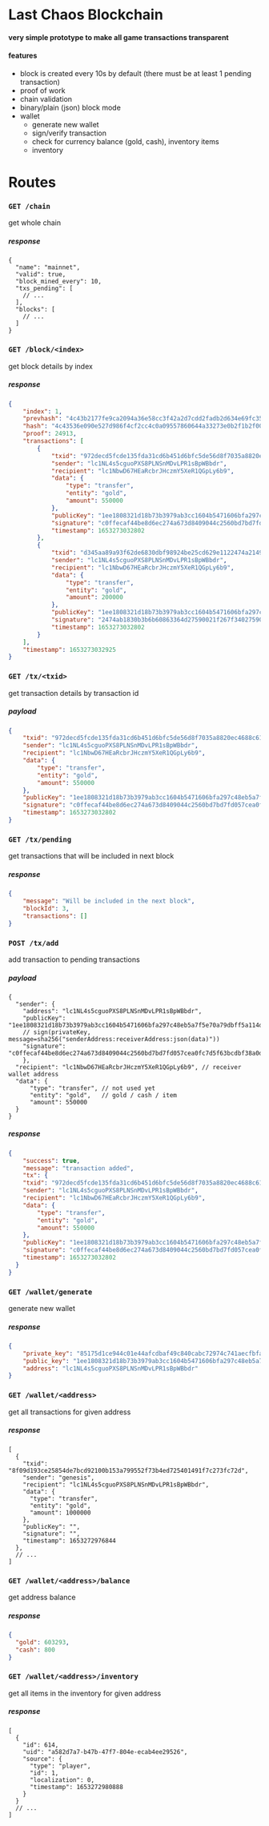 # Last Chaos Blockchain
#### very simple prototype to make all game transactions transparent
#### features
- block is created every 10s by default (there must be at least 1 pending transaction)
- proof of work
- chain validation
- binary/plain (json) block mode
- wallet
  - generate new wallet
  - sign/verify transaction
  - check for currency balance (gold, cash), inventory items
  - inventory

# Routes
### `GET /chain`
get whole chain

##### response
```jsonc
{
  "name": "mainnet",
  "valid": true,
  "block_mined_every": 10,
  "txs_pending": [
    // ...   
  ],
  "blocks": [
    // ...
  ]
}
```

### `GET /block/<index>`
get block details by index

##### response
```json
{
    "index": 1,
    "prevhash": "4c43b2177fe9ca2094a36e58cc3f42a2d7cdd2fadb2d634e69fc35f5c92b6cc0",
    "hash": "4c43536e090e527d986f4cf2cc4c0a09557860644a33273e0b2f1b2f00e59813",
    "proof": 24913,
    "transactions": [
        {
            "txid": "972decd5fcde135fda31cd6b451d6bfc5de56d8f7035a8820ec4688c6111797a",
            "sender": "lc1NL4s5cguoPXS8PLNSnMDvLPR1sBpWBbdr",
            "recipient": "lc1NbwD67HEaRcbrJHczmY5XeR1QGpLy6b9",
            "data": {
                "type": "transfer",
                "entity": "gold",
                "amount": 550000
            },
            "publicKey": "1ee1808321d18b73b3979ab3cc1604b5471606bfa297c48eb5a7f5e70a79dbff5a114dbaccf7616fb4b1aa724ac5ba1613b249af0a31e8240e1736b14cc5628d",
            "signature": "c0ffecaf44be8d6ec274a673d8409044c2560bd7bd7fd057cea0fc7d5f63bcdbf38a0d682760c170a5e7d13674e966b3c0e8bc6cd07f01aba1f340592494a5e8",
            "timestamp": 1653273032802
        },
        {
            "txid": "d345aa89a93f62de6830dbf98924be25cd629e1122474a21497054565e24fa54",
            "sender": "lc1NL4s5cguoPXS8PLNSnMDvLPR1sBpWBbdr",
            "recipient": "lc1NbwD67HEaRcbrJHczmY5XeR1QGpLy6b9",
            "data": {
                "type": "transfer",
                "entity": "gold",
                "amount": 200000
            },
            "publicKey": "1ee1808321d18b73b3979ab3cc1604b5471606bfa297c48eb5a7f5e70a79dbff5a114dbaccf7616fb4b1aa724ac5ba1613b249af0a31e8240e1736b14cc5628d",
            "signature": "2474ab1830b3b6b60863364d27590021f267f340275900bcbc040fb6d2d6d5ac3013d718018287c2ec94199fd6af6931dc0772cd146f4482d86a39b1eb975baa",
            "timestamp": 1653273032802
        }
    ],
    "timestamp": 1653273032925
}
```

### `GET /tx/<txid>`
get transaction details by transaction id

##### payload
```json
{
    "txid": "972decd5fcde135fda31cd6b451d6bfc5de56d8f7035a8820ec4688c6111797a",
    "sender": "lc1NL4s5cguoPXS8PLNSnMDvLPR1sBpWBbdr",
    "recipient": "lc1NbwD67HEaRcbrJHczmY5XeR1QGpLy6b9",
    "data": {
        "type": "transfer",
        "entity": "gold",
        "amount": 550000
    },
    "publicKey": "1ee1808321d18b73b3979ab3cc1604b5471606bfa297c48eb5a7f5e70a79dbff5a114dbaccf7616fb4b1aa724ac5ba1613b249af0a31e8240e1736b14cc5628d",
    "signature": "c0ffecaf44be8d6ec274a673d8409044c2560bd7bd7fd057cea0fc7d5f63bcdbf38a0d682760c170a5e7d13674e966b3c0e8bc6cd07f01aba1f340592494a5e8",
    "timestamp": 1653273032802
}
```

### `GET /tx/pending`
get transactions that will be included in next block

##### response
```json
{
	"message": "Will be included in the next block",
	"blockId": 3,
	"transactions": []
}
```

### `POST /tx/add`
add transaction to pending transactions

##### payload
```jsonc
{
  "sender": {
    "address": "lc1NL4s5cguoPXS8PLNSnMDvLPR1sBpWBbdr",
    "publicKey": "1ee1808321d18b73b3979ab3cc1604b5471606bfa297c48eb5a7f5e70a79dbff5a114dbaccf7616fb4b1aa724ac5ba1613b249af0a31e8240e1736b14cc5628d", 
    // sign(privateKey, message=sha256("senderAddress:receiverAddress:json(data)"))
    "signature": "c0ffecaf44be8d6ec274a673d8409044c2560bd7bd7fd057cea0fc7d5f63bcdbf38a0d682760c170a5e7d13674e966b3c0e8bc6cd07f01aba1f340592494a5e8"
	},
  "recipient": "lc1NbwD67HEaRcbrJHczmY5XeR1QGpLy6b9", // receiver wallet address
  "data": {
      "type": "transfer", // not used yet
      "entity": "gold",   // gold / cash / item
      "amount": 550000
  }
}
```

##### response 
```json
{
	"success": true,
	"message": "transaction added",
	"tx": {
    "txid": "972decd5fcde135fda31cd6b451d6bfc5de56d8f7035a8820ec4688c6111797a",
    "sender": "lc1NL4s5cguoPXS8PLNSnMDvLPR1sBpWBbdr",
    "recipient": "lc1NbwD67HEaRcbrJHczmY5XeR1QGpLy6b9",
    "data": {
        "type": "transfer",
        "entity": "gold",
        "amount": 550000
    },
    "publicKey": "1ee1808321d18b73b3979ab3cc1604b5471606bfa297c48eb5a7f5e70a79dbff5a114dbaccf7616fb4b1aa724ac5ba1613b249af0a31e8240e1736b14cc5628d",
    "signature": "c0ffecaf44be8d6ec274a673d8409044c2560bd7bd7fd057cea0fc7d5f63bcdbf38a0d682760c170a5e7d13674e966b3c0e8bc6cd07f01aba1f340592494a5e8",
    "timestamp": 1653273032802
  }
}
```

### `GET /wallet/generate`
generate new wallet

##### response
```json
{
	"private_key": "85175d1ce944c01e44afcdbaf49c840cabc72974c741aecfbfa249a41f67b185",
	"public_key": "1ee1808321d18b73b3979ab3cc1604b5471606bfa297c48eb5a7f5e70a79dbff5a114dbaccf7616fb4b1aa724ac5ba1613b249af0a31e8240e1736b14cc5628d",
	"address": "lc1NL4s5cguoPXS8PLNSnMDvLPR1sBpWBbdr"
}
```

### `GET /wallet/<address>`
get all transactions for given address

##### response
```jsonc
[
  {
    "txid": "8f09d193ce25854de7bcd92100b153a799552f73b4ed725401491f7c273fc72d",
    "sender": "genesis",
    "recipient": "lc1NL4s5cguoPXS8PLNSnMDvLPR1sBpWBbdr",
    "data": {
      "type": "transfer",
      "entity": "gold",
      "amount": 1000000
    },
    "publicKey": "",
    "signature": "",
    "timestamp": 1653272976844
  },
  // ...
]
```

### `GET /wallet/<address>/balance`
get address balance

##### response
```json
{
  "gold": 603293,
  "cash": 800
}
```

### `GET /wallet/<address>/inventory`
get all items in the inventory for given address

##### response
```jsonc
[
  {
    "id": 614,
    "uid": "a582d7a7-b47b-47f7-804e-ecab4ee29526",
    "source": {
      "type": "player",
      "id": 1,
      "localization": 0,
      "timestamp": 1653272980888
    }
  }
  // ...
]
```